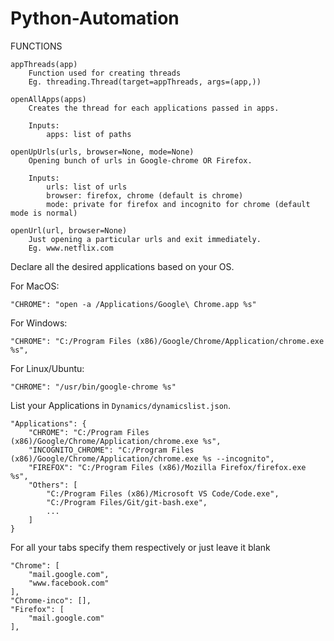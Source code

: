 # Python-Automation

FUNCTIONS

    appThreads(app)
        Function used for creating threads
        Eg. threading.Thread(target=appThreads, args=(app,))

    openAllApps(apps)
        Creates the thread for each applications passed in apps.

        Inputs:
            apps: list of paths

    openUpUrls(urls, browser=None, mode=None)
        Opening bunch of urls in Google-chrome OR Firefox.

        Inputs:
            urls: list of urls
            browser: firefox, chrome (default is chrome)
            mode: private for firefox and incognito for chrome (default mode is normal)

    openUrl(url, browser=None)
        Just opening a particular urls and exit immediately.
        Eg. www.netflix.com

Declare all the desired applications based on your OS.

For MacOS:

    "CHROME": "open -a /Applications/Google\ Chrome.app %s"

For Windows:

    "CHROME": "C:/Program Files (x86)/Google/Chrome/Application/chrome.exe %s",

For Linux/Ubuntu:

    "CHROME": "/usr/bin/google-chrome %s"

List your Applications in `Dynamics/dynamicslist.json`.

    "Applications": {
        "CHROME": "C:/Program Files (x86)/Google/Chrome/Application/chrome.exe %s",
        "INCOGNITO_CHROME": "C:/Program Files (x86)/Google/Chrome/Application/chrome.exe %s --incognito",
        "FIREFOX": "C:/Program Files (x86)/Mozilla Firefox/firefox.exe %s",
        "Others": [
            "C:/Program Files (x86)/Microsoft VS Code/Code.exe",
            "C:/Program Files/Git/git-bash.exe",
            ...
        ]
    }

For all your tabs specify them respectively or just leave it blank

    "Chrome": [
        "mail.google.com",
        "www.facebook.com"
    ],
    "Chrome-inco": [],
    "Firefox": [
        "mail.google.com"
    ],
